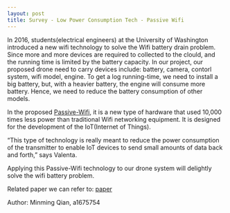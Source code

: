 ```yaml
---
layout: post
title: Survey - Low Power Consumption Tech - Passive Wifi
---
```

In 2016, students(electrical engineers) at the University of Washington introduced a new wifi technology to solve the Wifi battery drain problem. Since more and more devices are required to collected to the clould, and the running time is limited by the battery capacity. In our project, our proposed drone need to carry devices include: battery, camera, contorl system, wifi model, engine. To get a log running-time, we need to install a big battery, but, with a heavier battery, the engine will consume more battery. Hence, we need to reduce the battery consumption of other models. 

In the proposed [Passive-Wifi](http://passivewifi.cs.washington.edu/),  it is a new type of hardware that used 10,000 times less power than traditional Wifi networking equipment. It is designed for the development of the IoT(Internet of Things).

“This type of technology is really meant to reduce the power consumption of the transmitter to enable IoT devices to send small amounts of data back and forth,” says Valenta.

Applying this Passive-Wifi technology to our drone system will delightly solve the wifi battery problem.

Related paper we can refer to:
[paper](http://passivewifi.cs.washington.edu/files/passive_wifi.pdf)


Author: Minming Qian, a1675754